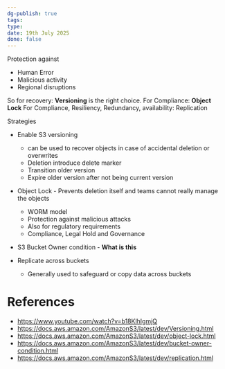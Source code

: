 ```yaml
---
dg-publish: true
tags: 
type: 
date: 19th July 2025
done: false
---
```


Protection against
- Human Error
- Malicious activity
- Regional disruptions

So for recovery: **Versioning** is the right choice.
For Compliance: **Object Lock**
For Compliance, Resiliency, Redundancy, availability: Replication

Strategies
- Enable S3 versioning
	- can be used to recover objects in case of accidental deletion or overwrites
	- Deletion introduce delete marker
	- Transition older version 
	- Expire older version after not being current version

- Object Lock - Prevents deletion itself and teams cannot really manage the objects
	- WORM model
	- Protection against malicious attacks
	- Also for regulatory requirements
	- Compliance, Legal Hold and Governance

- S3 Bucket Owner condition - **What is this**

- Replicate across buckets 
	- Generally used to safeguard or copy data across buckets

# References
- https://www.youtube.com/watch?v=b18KlhIgmjQ
- https://docs.aws.amazon.com/AmazonS3/latest/dev/Versioning.html
- https://docs.aws.amazon.com/AmazonS3/latest/dev/object-lock.html
- https://docs.aws.amazon.com/AmazonS3/latest/dev/bucket-owner-condition.html
- https://docs.aws.amazon.com/AmazonS3/latest/dev/replication.html